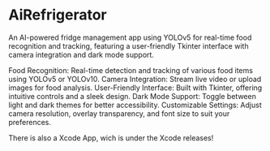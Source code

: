 # AiRefrigerator
An AI-powered fridge management app using YOLOv5 for real-time food recognition and tracking, featuring a user-friendly Tkinter interface with camera integration and dark mode support.

Food Recognition: Real-time detection and tracking of various food items using YOLOv5 or YOLOv10.
Camera Integration: Stream live video or upload images for food analysis.
User-Friendly Interface: Built with Tkinter, offering intuitive controls and a sleek design.
Dark Mode Support: Toggle between light and dark themes for better accessibility.
Customizable Settings: Adjust camera resolution, overlay transparency, and font size to suit your preferences.

There is also a Xcode App, wich is under the Xcode releases!
